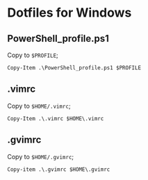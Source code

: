 # Dotfiles for Windows

## PowerShell\_profile.ps1

Copy to `$PROFILE`;

```
Copy-Item .\PowerShell_profile.ps1 $PROFILE
```

## .vimrc

Copy to `$HOME/.vimrc`;

```
Copy-Item .\.vimrc $HOME\.vimrc
```

## .gvimrc

Copy to `$HOME/.gvimrc`;

```
Copy-item .\.gvimrc $HOME\.gvimrc
```

